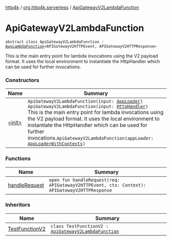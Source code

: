 [http4k](../../index.md) / [org.http4k.serverless](../index.md) / [ApiGatewayV2LambdaFunction](./index.md)

# ApiGatewayV2LambdaFunction

`abstract class ApiGatewayV2LambdaFunction : `[`AwsLambdaFunction`](../-aws-lambda-function.md)`<APIGatewayV2HTTPEvent, APIGatewayV2HTTPResponse>`

This is the main entry point for lambda invocations using the V2 payload format.
It uses the local environment to instantiate the HttpHandler which can be used
for further invocations.

### Constructors

| Name | Summary |
|---|---|
| [&lt;init&gt;](-init-.md) | `ApiGatewayV2LambdaFunction(input: `[`AppLoader`](../-app-loader.md)`)`<br>`ApiGatewayV2LambdaFunction(input: `[`HttpHandler`](../../org.http4k.core/-http-handler.md)`)`<br>This is the main entry point for lambda invocations using the V2 payload format. It uses the local environment to instantiate the HttpHandler which can be used for further invocations.`ApiGatewayV2LambdaFunction(appLoader: `[`AppLoaderWithContexts`](../-app-loader-with-contexts.md)`)` |

### Functions

| Name | Summary |
|---|---|
| [handleRequest](handle-request.md) | `open fun handleRequest(req: APIGatewayV2HTTPEvent, ctx: Context): APIGatewayV2HTTPResponse` |

### Inheritors

| Name | Summary |
|---|---|
| [TestFunctionV2](../../org.http4k.serverless.lambda/-test-function-v2/index.md) | `class TestFunctionV2 : `[`ApiGatewayV2LambdaFunction`](./index.md) |
